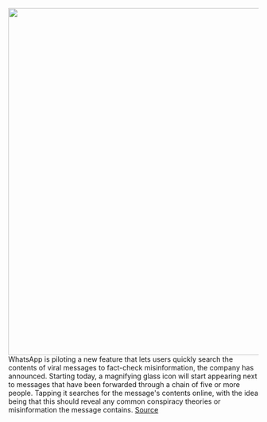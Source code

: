 <img src='https://cdn.vox-cdn.com/thumbor/JJnj42Z-mtcH1gPPbs0Og_WieDQ=/0x0:3156x1676/1200x800/filters:focal(1326x586:1830x1090)/cdn.vox-cdn.com/uploads/chorus_image/image/67152573/116102205_1686417468193511_1599943398884948642_n.0.jpg' width='700px' /><br/>
WhatsApp is piloting a new feature that lets users quickly search the contents of viral messages to fact-check misinformation, the company has announced. Starting today, a magnifying glass icon will start appearing next to messages that have been forwarded through a chain of five or more people. Tapping it searches for the message's contents online, with the idea being that this should reveal any common conspiracy theories or misinformation the message contains.
<a href='https://www.theverge.com/2020/8/4/21353807/whatsapp-magnifying-glass-search-coronavirus-misinformation-fact-check'> Source <a/>